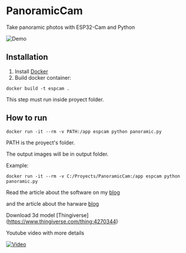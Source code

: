 # PanoramicCam

Take panoramic photos with ESP32-Cam and Python

![Demo](https://www.gsampallo.com/wp-content/uploads/2020/04/panoramic.jpg)

## Installation

1. Install [Docker](https://www.docker.com/get-started)
2. Build docker container:
```
docker build -t espcam .
```
This step must run inside proyect folder.

## How to run
```
docker run -it --rm -v PATH:/app espcam python panoramic.py
```
PATH is the proyect's folder.

The output images will be in output folder.

Example:

```
docker run -it --rm -v C:/Proyects/PanoramicCam:/app espcam python panoramic.py
```

Read the article about the software on my [blog](http://www.gsampallo.com/blog/?p=644)

and the article about the harware [blog](http://www.gsampallo.com/blog/?p=644)

Download 3d model [Thingiverse] (https://www.thingiverse.com/thing:4270344)

Youtube video with more details

[![Video](https://img.youtube.com/vi/GJNhcEJuNEQ/0.jpg)](https://www.youtube.com/watch?v=GJNhcEJuNEQ)
